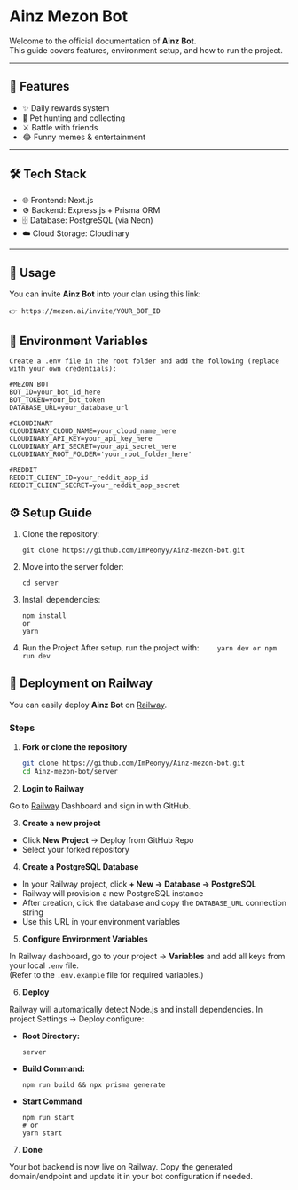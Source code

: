 # Ainz Mezon Bot

Welcome to the official documentation of **Ainz Bot**.  
This guide covers features, environment setup, and how to run the project.

---

## 🚀 Features

- ✨ Daily rewards system
- 🐾 Pet hunting and collecting
- ⚔️ Battle with friends
- 😂 Funny memes & entertainment

---

## 🛠 Tech Stack

- 🌐 Frontend: Next.js
- ⚙️ Backend: Express.js + Prisma ORM
- 🗄 Database: PostgreSQL (via Neon)
- ☁️ Cloud Storage: Cloudinary

---

## 📌 Usage

You can invite **Ainz Bot** into your clan using this link:

```
👉 https://mezon.ai/invite/YOUR_BOT_ID
```

## 🔑 Environment Variables

```
Create a .env file in the root folder and add the following (replace with your own credentials):

#MEZON BOT
BOT_ID=your_bot_id_here
BOT_TOKEN=your_bot_token
DATABASE_URL=your_database_url

#CLOUDINARY
CLOUDINARY_CLOUD_NAME=your_cloud_name_here
CLOUDINARY_API_KEY=your_api_key_here
CLOUDINARY_API_SECRET=your_api_secret_here
CLOUDINARY_ROOT_FOLDER='your_root_folder_here'

#REDDIT
REDDIT_CLIENT_ID=your_reddit_app_id
REDDIT_CLIENT_SECRET=your_reddit_app_secret
```

## ⚙️ Setup Guide

1. Clone the repository:

    ```
    git clone https://github.com/ImPeonyy/Ainz-mezon-bot.git
    ```

2. Move into the server folder:

    ```
    cd server
    ```

3. Install dependencies:

    ```
    npm install
    or
    yarn
    ```

4. Run the Project
   After setup, run the project with:
   `     yarn dev
 or
 npm run dev
 `

## 🚀 Deployment on Railway

You can easily deploy **Ainz Bot** on [Railway](https://railway.app/).

### Steps

1. **Fork or clone the repository**
    ```bash
    git clone https://github.com/ImPeonyy/Ainz-mezon-bot.git
    cd Ainz-mezon-bot/server
    ```
2. **Login to Railway**

Go to [Railway](https://railway.app/) Dashboard and sign in with GitHub.

3. **Create a new project**

- Click **New Project** → Deploy from GitHub Repo
- Select your forked repository

4. **Create a PostgreSQL Database**

- In your Railway project, click **+ New → Database → PostgreSQL**
- Railway will provision a new PostgreSQL instance
- After creation, click the database and copy the `DATABASE_URL` connection string
- Use this URL in your environment variables

5. **Configure Environment Variables**

In Railway dashboard, go to your project → **Variables** and add all keys from your local `.env` file.  
(Refer to the `.env.example` file for required variables.)

6. **Deploy**

Railway will automatically detect Node.js and install dependencies.
In project Settings → Deploy configure:

- **Root Directory:**
    ```
    server
    ```
- **Build Command:**

    ```
    npm run build && npx prisma generate

    ```

- **Start Command**
    ```
    npm run start
    # or
    yarn start
    ```

7. **Done**

Your bot backend is now live on Railway. Copy the generated domain/endpoint and update it in your bot configuration if needed.
